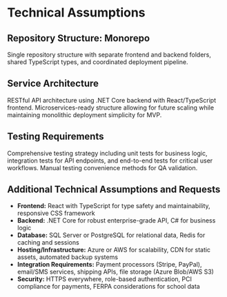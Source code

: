 # Technical Assumptions

## Repository Structure: Monorepo
Single repository structure with separate frontend and backend folders, shared TypeScript types, and coordinated deployment pipeline.

## Service Architecture
RESTful API architecture using .NET Core backend with React/TypeScript frontend. Microservices-ready structure allowing for future scaling while maintaining monolithic deployment simplicity for MVP.

## Testing Requirements
Comprehensive testing strategy including unit tests for business logic, integration tests for API endpoints, and end-to-end tests for critical user workflows. Manual testing convenience methods for QA validation.

## Additional Technical Assumptions and Requests
- **Frontend:** React with TypeScript for type safety and maintainability, responsive CSS framework
- **Backend:** .NET Core for robust enterprise-grade API, C# for business logic
- **Database:** SQL Server or PostgreSQL for relational data, Redis for caching and sessions
- **Hosting/Infrastructure:** Azure or AWS for scalability, CDN for static assets, automated backup systems
- **Integration Requirements:** Payment processors (Stripe, PayPal), email/SMS services, shipping APIs, file storage (Azure Blob/AWS S3)
- **Security:** HTTPS everywhere, role-based authentication, PCI compliance for payments, FERPA considerations for school data
